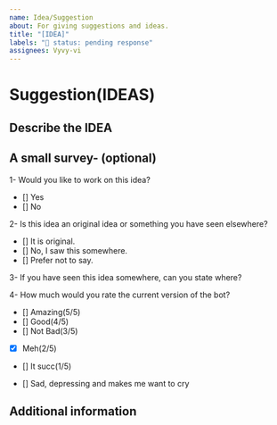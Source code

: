 ```yaml
---
name: Idea/Suggestion
about: For giving suggestions and ideas.
title: "[IDEA]"
labels: "🚦 status: pending response"
assignees: Vyvy-vi
---
```


# Suggestion(IDEAS)

## Describe the IDEA

<!--A clear and concise description of what work you have in mind.-->

## A small survey- (optional)

<!--Put an x in the [] of the option you want to choose-->

1- Would you like to work on this idea?
- [] Yes
- [] No

2- Is this idea an original idea or something you have seen elsewhere?
- [] It is original.
- [] No, I saw this somewhere.
- [] Prefer not to say.

3- If you have seen this idea somewhere, can you state where?
<!--We have a policy-->
<!--A) We don't use intellectual property without consent-->
<!--B) We want to make sure that the source is not something we are against-->
<!--C) We believe in OpenSource and will not satisfy ideas that suggest price-marketing features-->
<!--D) All ideas implemented need to be universally viable and legal-->
<!--E) We would love to notify the source that we might include this feature in our bot-->
<!--F) We want to be assured of all the implications of the Idea-->
<!--This question is optional, you may decline from providing a source...-->



4- How much would you rate the current version of the bot?
<!--honestly?-->

- [] Amazing(5/5)
- [] Good(4/5)
- [] Not Bad(3/5)
- [x] Meh(2/5)
- [] It succ(1/5)

- [] Sad, depressing and makes me want to cry

## Additional information

<!--Add any other context about the idea here.-->
